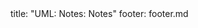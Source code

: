 <frontmatter>
title: "UML: Notes: Notes"
footer: footer.md
</frontmatter>

<include src="navbar.md" boilerplate />

<include src="unit-inPage-asFlat.md" boilerplate />
